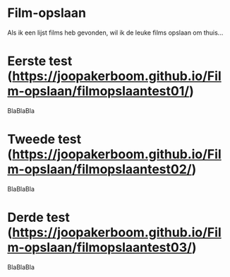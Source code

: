 # Film-opslaan
Als ik een lijst films heb gevonden, wil ik de leuke films opslaan om thuis...

# Eerste test (https://joopakerboom.github.io/Film-opslaan/filmopslaantest01/)
BlaBlaBla

# Tweede test (https://joopakerboom.github.io/Film-opslaan/filmopslaantest02/)
BlaBlaBla

# Derde test (https://joopakerboom.github.io/Film-opslaan/filmopslaantest03/)
BlaBlaBla
